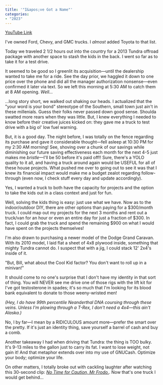 ```yaml
---
title: '"I&apos;ve Got a Name"'
categories:
- "2023"
--- 
```


[YouTube Link](https://www.youtube.com/watch?v=O_BEFyNNIvM)

I've owned Ford, Chevy, and GMC trucks.  I *almost* added Toyota to that list.  

Today we traveled 2 1/2 hours out into the country for a 2013 Tundra offroad package with another space to stash the kids in the back.  I went so far as to take it for a test drive.  

It seemed to be good so I greenlit its acquisition—until the dealership wanted to take me for a ride.  See the day prior, we haggled it down to one price over the phone and did all the manager authorization nonsense—even confirmed it later via text.  So we left this morning at 5:30 AM to catch them at 8 AM opening.  *Well...*

...long story short, we walked out shaking our heads.  I actualized that the "your word is your bond" stereotype of the Southern, small town just ain't in these millenials.  Guess their folks never passed down good sense.  Shoulda swatted more rears when they was little.  But, I knew everything I needed to know before their creative juices kicked on: they gave me a truck to test drive with a big ol' low fuel warning.

But, it is a good day.  The night before, I was totally on the fence regarding its purchase and gave it considerable thought—fell asleep at 10:30 PM for my 2:30 AM morning!  See, shoving over a chunk of our savings while diminishing our future saving effectiveness each month for the next 4-5 just makes me *bristle*—I'll be 50 before it's paid off!!  Sure, there's a YOLO quality to it all, and having a truck around again would be USEFUL for all of these house projects.  What pushed me over to going out to see it was that I knew its financial impact would make me a budget zealot regarding follow-through (even now, I check stuff every day and update accordingly). 

Yes, I wanted a truck to both have the capacity for projects and the option to take the kids out in a class context and just for fun.

Well, solving the kids thing is easy: just use what we have.  Now as to the indoor/outdoor DIY, there are other options than paying for a $300/month truck.  I could map out my projects for the next 3 months and rent out a truck/van for an hour or even an entire day for just a fraction of $300.  In fact, I could grab the truck and spend the remaining $900 on what I would have spent on the projects themselves!

I'm also drawn to purchasing a newer model of the Dodge Grand Caravan.  With its 2010 model, I laid flat a sheet of 4x8 plywood inside, something that mighty Tundra cannot do.  I suspect that with a jig, I could stack 12' 2x4's inside of it. 

"But, Bill, what about the Cool Kid factor?  You don't want to roll up in a minivan!"

It should come to no one's surprise that I don't have my identity in that sort of thing.  You will NEVER see me drive one of those rigs with the lift kit for I've got testosterone in spades; it's so much that I'm looking for its blood bank equivalent to donate to those weeny-wristed men!

*(Hey, I do have 99th percentile Neanderthal DNA coursing through these veins.  Unless I'm plowing through a T-Rex, I don't need a 4x4—this ain't Alaska.)*

No, I by far—I mean by a RIDICULOUS amount more—prefer the smart over the pretty.  If it's just an identity thing, save yourself a barrel of cash and buy a comb.  

Another takeaway I had when driving that Tundra: the thing is TOO bulky.  It's 9-13 miles to the gallon just to carry its fat.  I want to lose weight, not gain it!  And that metaphor extends over into my use of GNUCash.  Optimize your body; optimize your life. 

On other matters, I totally broke out with cackling laughter after watching this 30-second clip: [*No Time for Caution, Mr Frodo.*](https://www.youtube.com/watch?v=93WFfAOSfLk).  Now that's one truck I would get behind...